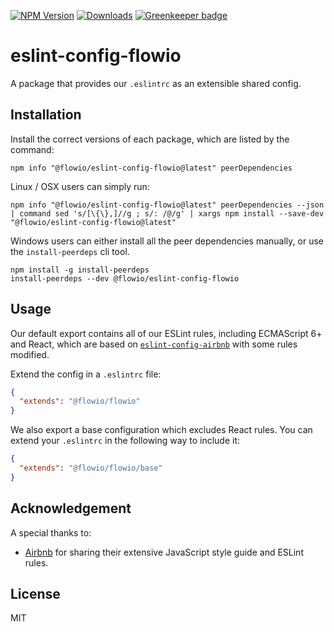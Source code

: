 [![NPM Version][npm-image]][npm-url]
[![Downloads][downloads-image]][downloads-url]
[![Greenkeeper badge][greenkeeper-image]][greenkeeper-url]

# eslint-config-flowio

A package that provides our `.eslintrc` as an extensible shared config.

## Installation

Install the correct versions of each package, which are listed by the command:

```
npm info "@flowio/eslint-config-flowio@latest" peerDependencies
```

Linux / OSX users can simply run:

```
npm info "@flowio/eslint-config-flowio@latest" peerDependencies --json | command sed 's/[\{\},]//g ; s/: /@/g' | xargs npm install --save-dev "@flowio/eslint-config-flowio@latest"
```

Windows users can either install all the peer dependencies manually, or use the `install-peerdeps` cli tool.

```
npm install -g install-peerdeps
install-peerdeps --dev @flowio/eslint-config-flowio
```

## Usage

Our default export contains all of our ESLint rules, including ECMAScript 6+ and React, which are based on [`eslint-config-airbnb`](https://github.com/airbnb/javascript/tree/main/packages/eslint-config-airbnb) with some rules modified.

Extend the config in a `.eslintrc` file:

```json
{
  "extends": "@flowio/flowio"
}
```

We also export a base configuration which excludes React rules. You can extend
your `.eslintrc` in the following way to include it:

```json
{
  "extends": "@flowio/flowio/base"
}
```

## Acknowledgement

A special thanks to:

* [Airbnb](https://github.com/airbnb) for sharing their extensive JavaScript style guide and ESLint rules.

## License

MIT

[npm-image]: https://img.shields.io/npm/v/@flowio/eslint-config-flowio.svg
[npm-url]: https://www.npmjs.com/package/@flowio/eslint-config-flowio
[downloads-image]: https://img.shields.io/npm/dm/eslint-config-flowio.svg
[downloads-url]: https://www.npmjs.com/package/@flowio/eslint-config-flowio
[greenkeeper-image]: https://badges.greenkeeper.io/flowcommerce/eslint-config-flowio.svg
[greenkeeper-url]: https://greenkeeper.io/
